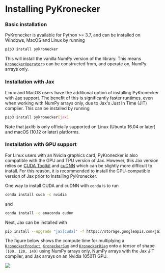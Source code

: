 # Installing PyKronecker

### Basic installation

PyKronecker is available for Python >= 3.7, and can be installed on Windows, MacOS and Linux by running

```bash
pip3 install pykronecker
```

This will install the vanilla NumPy version of the library. This means [`KroneckerOperator`](../api/kroneckeroperator)s can be constructed from, and operate on, NumPy arrays only. 

### Installation with Jax

Linux and MacOS users have the additional option of installing PyKronecker with [Jax](https://jax.readthedocs.io/en/latest/index.html) support. The benefit of this is significantly faster runtimes, even when working with NumPy arrays only, due to Jax's Just In Time (JIT) complier. This can be installed by running

```bash
pip3 install pykronecker[jax]
```

Note that jaxlib is only officially supported on Linux (Ubuntu 16.04 or later) and macOS (10.12 or later) platforms.

### Installation with GPU support   

For Linux users with an Nvidia graphics card, PyKronecker is also compatible with the GPU and TPU version of Jax. However, this Jax version relies on [CUDA Toolkit](https://docs.nvidia.com/cuda/cuda-toolkit-release-notes/index.html) and [cuDNN](https://docs.nvidia.com/deeplearning/cudnn/developer-guide/index.html) which can be slightly more difficult to install. For this reason, it is recommended to install the GPU-compatible version of Jax prior to installing PyKronecker. 


One way to install CUDA and cuDNN with `conda` is to run

```bash
conda install cuda -c nvidia
```

and 

```bash
conda install -c anaconda cudnn
```

Next, Jax can be installed with 

```bash
pip install --upgrade "jax[cuda]" -f https://storage.googleapis.com/jax-releases/jax_cuda_releases.html
```


The figure below shows the compute time for multiplying a [`KroneckerProduct`](../api/kroneckerproduct), [`KroneckerSum`](../api/kroneckersum) and [`KroneckerDiag`](../api/kroneckerdiag) onto a tensor of shape `(100, 120, 140)` using NumPy arrays only, NumPy arrays with the Jax JIT compiler, and Jax arrays on an Nvidia 1050Ti GPU.   

![](https://raw.githubusercontent.com/nickelnine37/pykronecker/main/docs/img/test.svg)
